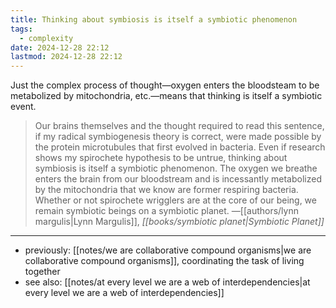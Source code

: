 ```yaml
---
title: Thinking about symbiosis is itself a symbiotic phenomenon
tags:
  - complexity
date: 2024-12-28 22:12
lastmod: 2024-12-28 22:12
---
```

Just the complex process of thought—oxygen enters the bloodsteam to be metabolized by mitochondria, etc.—means that thinking is itself a symbiotic event.

> Our brains themselves and the thought required to read this sentence, if my radical symbiogenesis theory is correct, were made possible by the protein microtubules that first evolved in bacteria. Even if research shows my spirochete hypothesis to be untrue, thinking about symbiosis is itself a symbiotic phenomenon. The oxygen we breathe enters the brain from our bloodstream and is incessantly metabolized by the mitochondria that we know are former respiring bacteria. Whether or not spirochete wrigglers are at the core of our being, we remain symbiotic beings on a symbiotic planet. —[[authors/lynn margulis|Lynn Margulis]], *[[books/symbiotic planet|Symbiotic Planet]]*

---
- previously: [[notes/we are collaborative compound organisms|we are collaborative compound organisms]], coordinating the task of living together
- see also: [[notes/at every level we are a web of interdependencies|at every level we are a web of interdependencies]]
